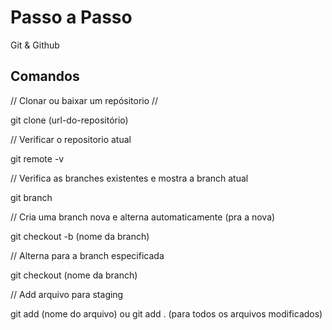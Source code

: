 # Passo a Passo #

Git & Github 

## Comandos ##

// Clonar ou baixar um repósitorio //

git clone (url-do-repositório)

// Verificar o repositorio atual 

git remote -v

// Verifica as branches existentes e mostra a branch atual 

git branch

// Cria uma branch nova e alterna automaticamente (pra a nova)

git checkout -b (nome da branch)

// Alterna para a branch especificada 

git checkout (nome da branch)

// Add arquivo para staging 

git add (nome do arquivo)
ou
git add .   (para todos os arquivos modificados)